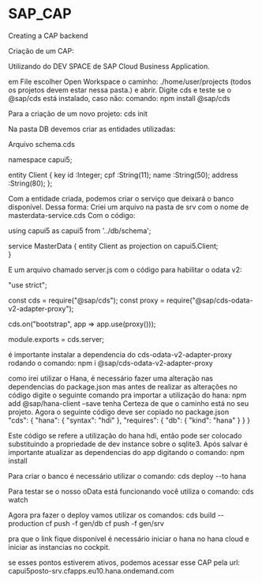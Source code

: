 # SAP_CAP
Creating a CAP backend


Criação de um CAP:

Utilizando do DEV SPACE de SAP Cloud Business Application.

em File escolher Open Workspace o caminho:
./home/user/projects (todos os projetos devem estar nessa pasta.) e abrir.
Digite cds e teste se o @sap/cds está instalado, caso não: comando: 
  npm install @sap/cds

Para a criação de um novo projeto:
  cds init<nome do projeto>
 
 Na pasta DB devemos criar as entidades utilizadas:
 
 Arquivo schema.cds
 
 namespace capui5;

entity Client {
    key id  :Integer;
    cpf     :String(11);
    name    :String(50);
    address :String(80);
};


Com a entidade criada, podemos criar o serviço que deixará o banco disponível.
Dessa forma:
Criei um arquivo na pasta de srv com o nome de masterdata-service.cds
Com o código:


using capui5 as capui5 from '../db/schema';

service MasterData {
    entity Client as projection on capui5.Client;    
}


E um arquivo chamado server.js com o código para habilitar o odata v2:

"use strict";

const cds = require("@sap/cds");
const proxy = require("@sap/cds-odata-v2-adapter-proxy");

cds.on("bootstrap", app => app.use(proxy()));

module.exports = cds.server;

é importante instalar a dependencia do cds-odata-v2-adapter-proxy rodando o comando: 
  npm i @sap/cds-odata-v2-adapter-proxy

como irei utilizar o Hana, é necessário fazer uma alteração nas dependencias do package.json mas antes de realizar as alterações no código digite o seguinte comando pra importar a utilização do hana:
  npm add @sap/hana-client –save
tenha Certeza de que o caminho está no seu projeto.
Agora o seguinte código deve ser copiado no package.json  
"cds": {
  "hana": {
    "syntax": "hdi"
  },
  "requires": {
    "db": {
      "kind": "hana"
    }
  }
}	

Este código se refere a utilização do hana hdi, então pode ser colocado substituindo a propriedade de dev instance sobre o sqlite3.
Após salvar é importante atualizar as dependencias do app digitando o comando:
  npm install

Para criar o banco é necessário utilizar o comando:
cds deploy --to hana <nome do banco>

Para testar se o nosso oData está funcionando você utiliza o comando: 
  cds watch

Agora pra fazer o deploy vamos utilizar os comandos:
  cds build --production
  cf push -f gen/db
  cf push -f gen/srv


pra que o link fique disponível é necessário iniciar o hana no hana cloud e iniciar as instancias no cockpit.

se esses pontos estiverem ativos, podemos acessar esse CAP pela url:
capui5posto-srv.cfapps.eu10.hana.ondemand.com



